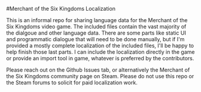 #Merchant of the Six Kingdoms Localization

This is an informal repo for sharing language data for the Merchant of the Six Kingdoms video game. The included files contain the vast majority of the dialgoue and other language data. There are some parts like static UI and programmatic dialogue that will need to be done manually, but if I'm provided a mostly complete localization of the included files, I'll be happy to help finish those last parts. I can include the localization directly in the game or provide an import tool in game, whatever is preferred by the contributors.

Please reach out on the Github Issues tab, or alternatively the Merchant of the Six Kingdoms community page on Steam. Please do not use this repo or the Steam forums to solicit for paid localization work.